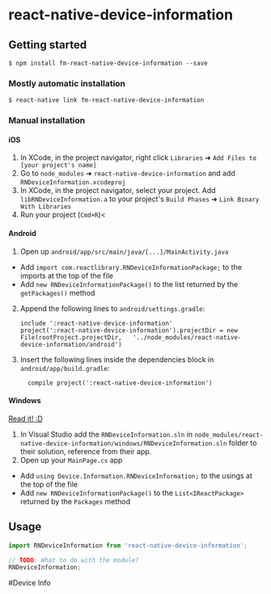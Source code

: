
# react-native-device-information

## Getting started

`$ npm install fm-react-native-device-information --save`

### Mostly automatic installation

`$ react-native link fm-react-native-device-information`

### Manual installation


#### iOS

1. In XCode, in the project navigator, right click `Libraries` ➜ `Add Files to [your project's name]`
2. Go to `node_modules` ➜ `react-native-device-information` and add `RNDeviceInformation.xcodeproj`
3. In XCode, in the project navigator, select your project. Add `libRNDeviceInformation.a` to your project's `Build Phases` ➜ `Link Binary With Libraries`
4. Run your project (`Cmd+R`)<

#### Android

1. Open up `android/app/src/main/java/[...]/MainActivity.java`
  - Add `import com.reactlibrary.RNDeviceInformationPackage;` to the imports at the top of the file
  - Add `new RNDeviceInformationPackage()` to the list returned by the `getPackages()` method
2. Append the following lines to `android/settings.gradle`:
  	```
  	include ':react-native-device-information'
  	project(':react-native-device-information').projectDir = new File(rootProject.projectDir, 	'../node_modules/react-native-device-information/android')
  	```
3. Insert the following lines inside the dependencies block in `android/app/build.gradle`:
  	```
      compile project(':react-native-device-information')
  	```

#### Windows
[Read it! :D](https://github.com/ReactWindows/react-native)

1. In Visual Studio add the `RNDeviceInformation.sln` in `node_modules/react-native-device-information/windows/RNDeviceInformation.sln` folder to their solution, reference from their app.
2. Open up your `MainPage.cs` app
  - Add `using Device.Information.RNDeviceInformation;` to the usings at the top of the file
  - Add `new RNDeviceInformationPackage()` to the `List<IReactPackage>` returned by the `Packages` method


## Usage
```javascript
import RNDeviceInformation from 'react-native-device-information';

// TODO: What to do with the module?
RNDeviceInformation;
```
  #Device Info
